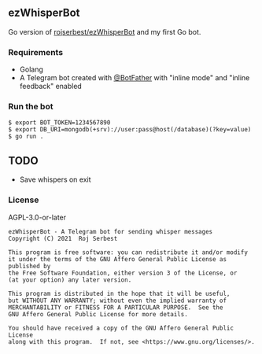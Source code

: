 ## ezWhisperBot

Go version of [rojserbest/ezWhisperBot](https://github.com/rojserbest/ezWhisperBot) and my first Go bot.

### Requirements

- Golang
- A Telegram bot created with [@BotFather](https://t.me/BotFather)
    with "inline mode" and "inline feedback" enabled

### Run the bot

```
$ export BOT_TOKEN=1234567890
$ export DB_URI=mongodb(+srv)://user:pass@host(/database)(?key=value)
$ go run .
```

## TODO
- Save whispers on exit

### License

AGPL-3.0-or-later

```
ezWhisperBot - A Telegram bot for sending whisper messages
Copyright (C) 2021  Roj Serbest

This program is free software: you can redistribute it and/or modify
it under the terms of the GNU Affero General Public License as published by
the Free Software Foundation, either version 3 of the License, or
(at your option) any later version.

This program is distributed in the hope that it will be useful,
but WITHOUT ANY WARRANTY; without even the implied warranty of
MERCHANTABILITY or FITNESS FOR A PARTICULAR PURPOSE.  See the
GNU Affero General Public License for more details.

You should have received a copy of the GNU Affero General Public License
along with this program.  If not, see <https://www.gnu.org/licenses/>.
```
